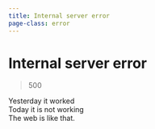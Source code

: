 ```yaml
---
title: Internal server error
page-class: error
---
```



Internal server error
=====================

> 500

Yesterday it worked\
Today it is not working\
The web is like that.
